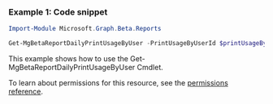 ### Example 1: Code snippet

```powershell
Import-Module Microsoft.Graph.Beta.Reports

Get-MgBetaReportDailyPrintUsageByUser -PrintUsageByUserId $printUsageByUserId
```
This example shows how to use the Get-MgBetaReportDailyPrintUsageByUser Cmdlet.
To learn about permissions for this resource, see the [permissions reference](/graph/permissions-reference).


